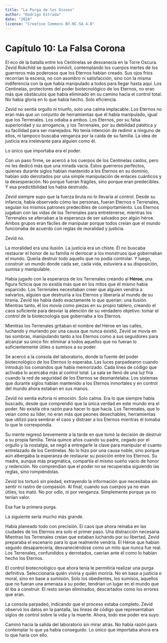 ```yaml
---
title: "La Purga de los Dioses"
author: "Rodrigo Estrada"
date: "2024"
license: "Creative Commons BY-NC-SA 4.0"
---
```


# Capítulo 10: **La Falsa Corona**

El eco de la batalla entre los Centinelas se desvanecía en la Torre Oscura. Zevid Rokchild se quedó inmóvil, contemplando los cuerpos inertes de los guerreros más poderosos que los Eternos habían creado. Sus ojos fríos recorrían la escena, no con asombro ni satisfacción, sino con la misma indiferencia con la que había manipulado a todos para llegar hasta aquí. Los Centinelas, protectores del poder biotecnológico de los Eternos, no eran más que obstáculos que había eliminado en su camino hacia el control total. No había gloria en lo que había hecho. Solo eficiencia.

Zevid no sentía orgullo ni triunfo, solo una calma implacable. Los Eternos no eran más que un conjunto de herramientas que él había manipulado, igual que los Terrenales. Los odiaba a ambos. Los Eternos, por su falsa superioridad y su arrogancia, y los Terrenales, por su debilidad patética y su facilidad para ser manejados. No tenía intención de redimir a ninguno de ellos, ni tampoco buscaba venganza por la caída de su familia. La idea de justicia era irrelevante para alguien como él.

Lo único que importaba era el poder.

Con un paso firme, se acercó a los cuerpos de los Centinelas caídos, pero no les dedicó más que una mirada vacía. Estos guerreros perfectos, quienes durante siglos habían mantenido a los Eternos en su dominio, habían sido derrotados por una simple manipulación de enlaces cuánticos y la desesperación. No porque fueran frágiles, sino porque eran predecibles. Y esa predictibilidad los había destruido.

Zevid siempre supo que la fuerza bruta no lo llevaría al control. Desde su infancia, había observado cómo las personas, fueran Eternos o Terrenales, seguían los mismos patrones predecibles de comportamiento. Los Eternos jugaban con las vidas de los Terrenales para entretenerse, mientras los Terrenales se aferraban a la esperanza de ser salvados por algún héroe. Ambos grupos eran fáciles de manipular porque todos creían que el mundo funcionaba de acuerdo con reglas de moralidad y justicia.

Zevid no.

La moralidad era una ilusión. La justicia era un chiste. Él no buscaba restaurar el honor de su familia ni derrocar a los monstruos que gobernaban el mundo. Quería destruir todo aquello que no podía controlar. Y luego, construir un mundo donde cada ser, cada vida, estuviera a su disposición, sumisa y manipulable.

Había jugado con la esperanza de los Terrenales creando al **Héroe**, una figura ficticia que no existía más que en los mitos que él mismo había esparcido. Los Terrenales necesitaban creer que alguien vendría a salvarlos, alguien que destruiría a los Eternos y liberaría al mundo de su tiranía. Zevid les había dado exactamente lo que querían: una ilusión. Mientras tanto, él los movía como piezas en su propio tablero, creando el caos suficiente para desviar la atención de su verdadero objetivo: tomar el control de la biotecnología que gobernaba a los Eternos.

Mientras los Terrenales gritaban el nombre del Héroe en las calles, luchando y muriendo por una causa que nunca existió, Zevid se movía en las sombras, manipulando tanto a los Eternos como a sus seguidores para alcanzar su único fin: eliminar a todos aquellos que no fueran lo suficientemente útiles o sumisos a su poder.

Se acercó a la consola del laboratorio, donde la fuente del poder biotecnológico de los Eternos lo esperaba. Las luces parpadearon cuando introdujo los comandos que había memorizado. Cada línea de código que activaba lo acercaba más al control total. La sala se llenó de una luz fría cuando la red de seguridad de los Eternos se desmantelaba. Los sistemas que durante siglos habían mantenido a los Eternos inmortales y en control del mundo ahora estaban en sus manos.

Zevid no sentía euforia ni emoción. Solo calma. Era lo que siempre había buscado, desde que comprendió que la única verdad en este mundo era el poder. No existía otra razón para hacer lo que hacía. Los Terrenales, que lo veían como su líder, no eran más que peones desechables, herramientas que utilizó para sembrar el caos y distraer a los Eternos mientras él tomaba lo que le correspondía.

Su mente regresó brevemente a la tarde en que tomó la decisión de destruir a su propia familia. Tenía quince años cuando su padre, cegado por el orgullo y la nostalgia, se negó a entregarle la clave para manipular el cuanto entrelazado de los Centinelas. No lo hizo por una causa noble, sino porque aún albergaba la esperanza de restaurar su posición entre los Eternos. Su madre, aunque más pragmática, compartía el mismo sueño vacío de honor y redención. No comprendían que el poder no se recuperaba siguiendo las reglas, sino rompiéndolas.

Zevid los torturó sin piedad, extrayendo la información que necesitaba sin sentir ni rastro de compasión. Al final, cuando sus cuerpos ya no eran útiles, los mató. No por odio, ni por venganza. Simplemente porque ya no tenían valor.

Esa fue la primera purga.

La siguiente sería mucho más grande.

Había planeado todo con precisión. El caos que ahora reinaba en las ciudades de los Eternos era solo el primer paso. Una distracción necesaria. Mientras los Terrenales creían que estaban luchando por su libertad, Zevid preparaba el escenario para lo que realmente vendría. El Héroe que habían seguido desaparecería, desvaneciéndose como un mito que nunca fue real. Los Terrenales, confundidos y derrotados, caerían ante él como lo habían hecho los Eternos.

El control biotecnológico que ahora tenía le permitiría realizar una purga definitiva. Seleccionaría quién viviría y quién moriría. No en base a justicia o moral, sino en base a sumisión. Solo los obedientes, los sumisos, aquellos que no fueran una amenaza a su poder, tendrían un lugar en el mundo que él iba a construir. El resto serían eliminados, descartados como los errores que eran.

La consola parpadeó, indicando que el proceso estaba completo. Zevid observó los datos en la pantalla, las líneas de código que representaban siglos de control sobre la vida y la muerte. Ahora, todo ese poder era suyo.

Caminó hacia la salida del laboratorio sin mirar atrás. No había razón para contemplar lo que ya había conseguido. Lo único que importaba ahora era lo que haría con ello.
